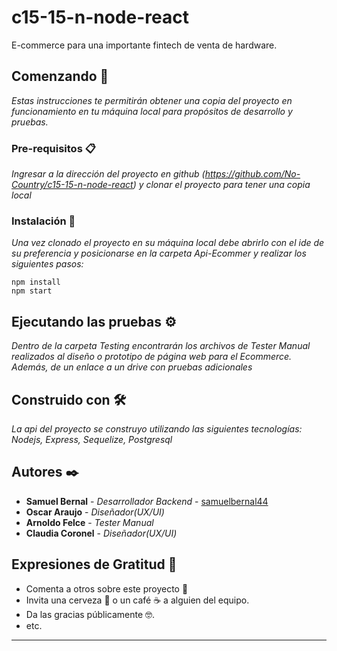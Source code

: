 # c15-15-n-node-react

E-commerce para una importante fintech de venta de hardware.

## Comenzando 🚀

_Estas instrucciones te permitirán obtener una copia del proyecto en funcionamiento en tu máquina local para propósitos de desarrollo y pruebas._

### Pre-requisitos 📋

_Ingresar a la dirección del proyecto en github (https://github.com/No-Country/c15-15-n-node-react) y clonar el proyecto para tener una copia local_

### Instalación 🔧

_Una vez clonado el proyecto en su máquina local debe abrirlo con el ide de su preferencia y posicionarse en la carpeta Api-Ecommer y realizar los siguientes pasos:_

```
npm install
npm start
```

## Ejecutando las pruebas ⚙️

_Dentro de la carpeta Testing encontrarán los archivos de Tester Manual realizados al diseño o prototipo de página web para el Ecommerce. Además, de un enlace a un drive con pruebas adicionales_

## Construido con 🛠️

_La api del proyecto se construyo utilizando las siguientes tecnologías: Nodejs, Express, Sequelize, Postgresql_

## Autores ✒️

- **Samuel Bernal** - _Desarrollador Backend_ - [samuelbernal44](https://github.com/samuelbernal44)
- **Oscar Araujo** - _Diseñador(UX/UI)_
- **Arnoldo Felce** - _Tester Manual_
- **Claudia Coronel** - _Diseñador(UX/UI)_

## Expresiones de Gratitud 🎁

- Comenta a otros sobre este proyecto 📢
- Invita una cerveza 🍺 o un café ☕ a alguien del equipo.
- Da las gracias públicamente 🤓.
- etc.

---
